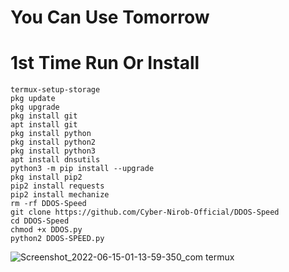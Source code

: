 # You Can Use Tomorrow
# 1st Time Run Or Install
```
termux-setup-storage
pkg update
pkg upgrade
pkg install git
apt install git
pkg install python
pkg install python2
pkg install python3
apt install dnsutils
python3 -m pip install --upgrade
pkg install pip2
pip2 install requests
pip2 install mechanize
rm -rf DDOS-Speed
git clone https://github.com/Cyber-Nirob-Official/DDOS-Speed
cd DDOS-Speed
chmod +x DDOS.py
python2 DDOS-SPEED.py
```

![Screenshot_2022-06-15-01-13-59-350_com termux](https://user-images.githubusercontent.com/102291823/173670669-36cca1bb-a2ee-4ab9-b15f-4f73d91e0e57.jpg)
